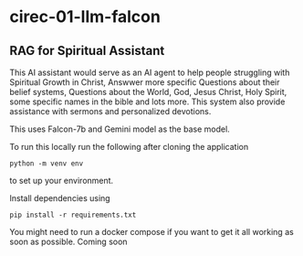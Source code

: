 # cirec-01-llm-falcon


## RAG for Spiritual Assistant

This AI assistant would serve as an AI agent to help people struggling with Spiritual Growth in Christ, Answwer more specific Questions about their belief systems, Questions about the World, God, Jesus Christ, Holy Spirit, some specific names in the bible and lots more. This system also provide assistance with sermons and personalized devotions.

This uses Falcon-7b and Gemini model as the base model.

To run this locally run the following after cloning the application

```
python -m venv env
```
to set up your environment. 

Install dependencies using 

```
pip install -r requirements.txt
```

You might need to run a docker compose if you want to get it all working as soon as possible.
Coming soon

